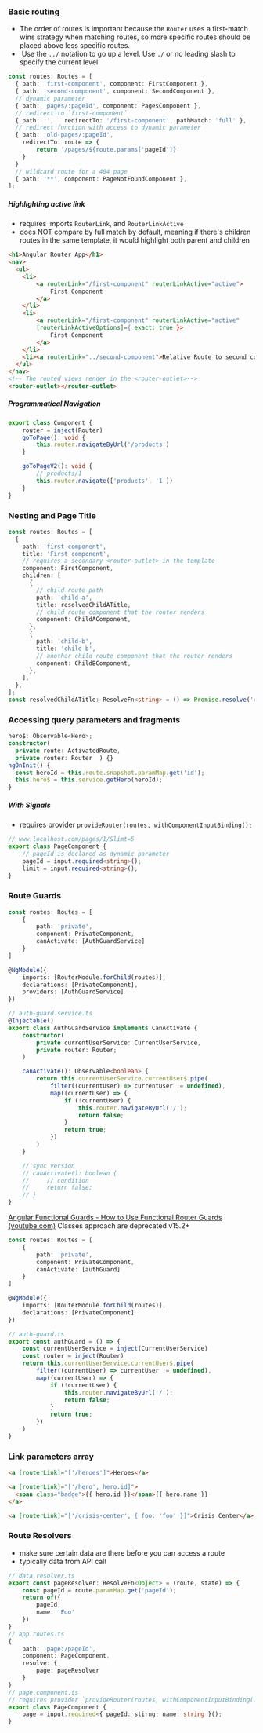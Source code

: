 ### Basic routing
- The order of routes is important because the `Router` uses a first-match wins strategy when matching routes, so more specific routes should be placed above less specific routes.
-  Use the `../` notation to go up a level. Use `./` or no leading slash to specify the current level.
```ts
const routes: Routes = [
  { path: 'first-component', component: FirstComponent },
  { path: 'second-component', component: SecondComponent },
  // dynamic parameter
  { path: 'pages/:pageId', component: PagesComponent },
  // redirect to `first-component`
  { path: '',   redirectTo: '/first-component', pathMatch: 'full' },
  // redirect function with access to dynamic parameter
  { path: 'old-pages/:pageId',
	redirectTo: route => {
		return '/pages/${route.params['pageId']}'
	}
  }
  // wildcard route for a 404 page
  { path: '**', component: PageNotFoundComponent },  
];
```
##### Highlighting active link
- requires imports `RouterLink`, and `RouterLinkActive`
- does NOT compare by full match by default, meaning if there's children routes in the same template, it would highlight both parent and children
```html
<h1>Angular Router App</h1>
<nav>
  <ul>
    <li>
	    <a routerLink="/first-component" routerLinkActive="active">
		    First Component
		</a>
	</li>
	<li>
	    <a routerLink="/first-component" routerLinkActive="active"
	    [routerLinkActiveOptions]={ exact: true }>
		    First Component
		</a>
	</li>
    <li><a routerLink="../second-component">Relative Route to second component</a></li>
  </ul>
</nav>
<!-- The routed views render in the <router-outlet>-->
<router-outlet></router-outlet>
```
##### Programmatical Navigation
```ts
export class Component {
	router = inject(Router)
	goToPage(): void {
		this.router.navigateByUrl('/products')
	}

	goToPageV2(): void {
		// products/1
		this.router.navigate(['products', '1'])
	}
}
```
### Nesting and Page Title
```ts
const routes: Routes = [
  {
    path: 'first-component',
    title: 'First component',
    // requires a secondary <router-outlet> in the template
    component: FirstComponent,  
    children: [
      {
	    // child route path
        path: 'child-a',  
        title: resolvedChildATitle,
        // child route component that the router renders
        component: ChildAComponent,  
      },
      {
        path: 'child-b',
        title: 'child b',
        // another child route component that the router renders
        component: ChildBComponent,  
      },
    ],
  },
];
const resolvedChildATitle: ResolveFn<string> = () => Promise.resolve('child a');
```
### Accessing query parameters and fragments
```ts
hero$: Observable<Hero>;
constructor(
  private route: ActivatedRoute,
  private router: Router  ) {}
ngOnInit() {
  const heroId = this.route.snapshot.paramMap.get('id');
  this.hero$ = this.service.getHero(heroId);
}
```
##### With Signals
- requires provider `provideRouter(routes, withComponentInputBinding();`
```ts
// www.localhost.com/pages/1/&limt=5
export class PageComponent {
	// pageId is declared as dynamic parameter
	pageId = input.required<string>();
	limit = input.required<string>();
}
```

### Route Guards
```ts
const routes: Routes = [
	{
		path: 'private',
		component: PrivateComponent,
		canActivate: [AuthGuardService]
	}
]

@NgModule({
	imports: [RouterModule.forChild(routes)],
	declarations: [PrivateComponent],
	providers: [AuthGuardService]
})
```

```ts
// auth-guard.service.ts
@Injectable()
export class AuthGuardService implements CanActivate {
    constructor(
        private currentUserService: CurrentUserService,
        private router: Router;
    )

    canActivate(): Observable<boolean> {
		return this.currentUserService.currentUser$.pipe(
	        filter((currentUser) => currentUser != undefined),
	        map((currentUser) => {
	            if (!currentUser) {
	                this.router.navigateByUrl('/');
	                return false;
	            }
	            return true;
	        })
	    )
    }

    // sync version
    // canActivate(): boolean {
    //     // condition
    //     return false; 
    // }
}
```

[Angular Functional Guards - How to Use Functional Router Guards (youtube.com)](https://www.youtube.com/watch?v=Yc93IvrouxY)
Classes approach are deprecated v15.2+
```ts
const routes: Routes = [
	{
		path: 'private',
		component: PrivateComponent,
		canActivate: [authGuard]
	}
]

@NgModule({
	imports: [RouterModule.forChild(routes)],
	declarations: [PrivateComponent]
})
```

```ts
// auth-guard.ts
export const authGuard = () => {
	const currentUserService = inject(CurrentUserService)
	const router = inject(Router)
	return this.currentUserService.currentUser$.pipe(
		filter((currentUser) => currentUser != undefined),
		map((currentUser) => {
			if (!currentUser) {
				this.router.navigateByUrl('/');
				return false;
			}
			return true;
		})
	)
}
```
### Link parameters array
```html
<a [routerLink]="['/heroes']">Heroes</a>

<a [routerLink]="['/hero', hero.id]">
  <span class="badge">{{ hero.id }}</span>{{ hero.name }}
</a>

<a [routerLink]="['/crisis-center', { foo: 'foo' }]">Crisis Center</a>
```
### Route Resolvers
- make sure certain data are there before you can access a route
- typically data from API call
```ts
// data.resolver.ts
export const pageResolver: ResolveFn<Object> = (route, state) => {
	const pageId = route.paramMap.get('pageId');
	return of({
		pageId,
		name: 'Foo'
	})
}
// app.routes.ts
{
	path: 'page:/pageId',
	component: PageComponent,
	resolve: {
		page: pageResolver
	}
}
// page.component.ts
// requires provider `provideRouter(routes, withComponentInputBinding();`
export class PageComponent {
	page = input.required<{ pageId: stirng; name: string }();
}
```